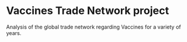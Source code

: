 # Vaccines Trade Network project

Analysis of the global trade network regarding Vaccines for a variety of years.